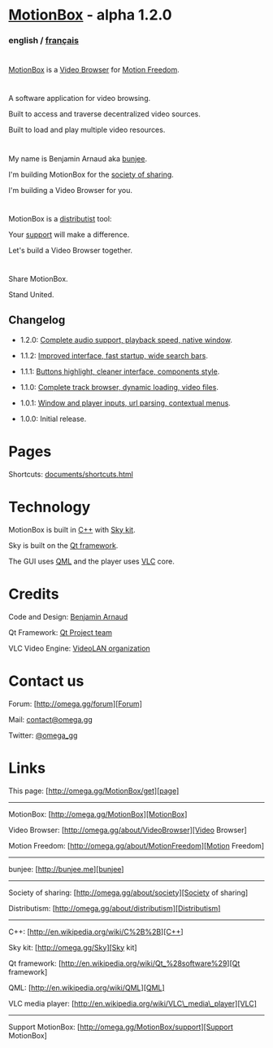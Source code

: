 # [MotionBox] - alpha 1.2.0

### english / [français](documents/fr/Readme.html)

#

[MotionBox] is a [Video Browser] for [Motion Freedom].

#

A software application for video browsing.

Built to access and traverse decentralized video sources.

Built to load and play multiple video resources.

#

My name is Benjamin Arnaud aka [bunjee].

I'm building MotionBox for the [society of sharing].

I'm building a Video Browser for you.

#

MotionBox is a [distributist][Distributism] tool:

Your [support][Support MotionBox] will make a difference.

Let's build a Video Browser together.

#

Share MotionBox.

Stand United.


## Changelog

- 1.2.0: [Complete audio support, playback speed, native window](documents/changes/1.2.0.html).

- 1.1.2: [Improved interface, fast startup, wide search bars](documents/changes/1.1.2.html).

- 1.1.1: [Buttons highlight, cleaner interface, components style](documents/changes/1.1.1.html).

- 1.1.0: [Complete track browser, dynamic loading, video files](documents/changes/1.1.0.html).

- 1.0.1: [Window and player inputs, url parsing, contextual menus](documents/changes/1.0.1.html).

- 1.0.0: Initial release.


# Pages

Shortcuts: [documents/shortcuts.html](documents/shortcuts.html)


# Technology

MotionBox is built in [C++] with [Sky kit].

Sky is built on the [Qt framework].

The GUI uses [QML] and the player uses [VLC] core.


# Credits

Code and Design: [Benjamin Arnaud](http://bunjee.me)

Qt Framework: [Qt Project team](http://www.qt.io)

VLC Video Engine: [VideoLAN organization](http://www.videolan.org)


# Contact us

Forum: [http://omega.gg/forum][Forum]

Mail: [contact@omega.gg][Mail]

Twitter: [@omega_gg][Twitter]

[Forum]: http://omega.gg/forum

[Mail]: mailto:contact@omega.gg

[Twitter]: http://twitter.com/omega_gg


# Links

This page: [http://omega.gg/MotionBox/get][page]

[page]: http://omega.gg/MotionBox/get

---

MotionBox: [http://omega.gg/MotionBox][MotionBox]

Video Browser: [http://omega.gg/about/VideoBrowser][Video Browser]

Motion Freedom: [http://omega.gg/about/MotionFreedom][Motion Freedom]

[MotionBox]: http://omega.gg/MotionBox

[Video Browser]: http://omega.gg/about/VideoBrowser

[Motion Freedom]: http://omega.gg/about/MotionFreedom

---

bunjee: [http://bunjee.me][bunjee]

[bunjee]: http://bunjee.me

---

Society of sharing: [http://omega.gg/about/society][Society of sharing]

Distributism: [http://omega.gg/about/distributism][Distributism]

[Society of sharing]: http://omega.gg/about/society

[Distributism]: http://omega.gg/about/distributism

---

C++: [http://en.wikipedia.org/wiki/C%2B%2B][C++]

Sky kit: [http://omega.gg/Sky][Sky kit]

Qt framework: [http://en.wikipedia.org/wiki/Qt_%28software%29][Qt framework]

QML: [http://en.wikipedia.org/wiki/QML][QML]

VLC media player: [http://en.wikipedia.org/wiki/VLC\_media\_player][VLC]

[C++]: http://en.wikipedia.org/wiki/C%2B%2B

[Sky kit]: http://omega.gg/Sky

[Qt framework]: http://en.wikipedia.org/wiki/Qt_%28software%29

[QML]: http://en.wikipedia.org/wiki/QML

[VLC]: http://en.wikipedia.org/wiki/VLC_media_player

---

Support MotionBox: [http://omega.gg/MotionBox/support][Support MotionBox]

[Support MotionBox]: http://omega.gg/MotionBox/support
